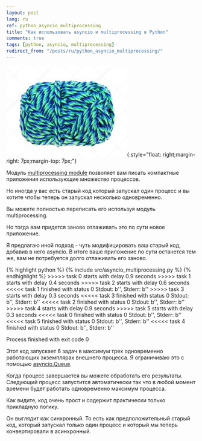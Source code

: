 ```yaml
---
layout: post
lang: ru
ref: python_asyncio_multiprocessing
title: "Как использовать asyncio и multiprocessing в Python"
comments: true
tags: [python, asyncio, multiprocessing]
redirect_from: "/posts/ru/python_asyncio_multiprocessing/"
---
```

![](/images/wool-yarn.jpg){:style="float: right;margin-right: 7px;margin-top: 7px;"}

<style type="text/css">
  h2 {
    content: "";
    clear: both;
  }
</style>

Модуль [multiprocessing module](/posts/ru/python_async.html) 
позволяет вам писать компактные приложения использующие множество процессов.

Но иногда у вас есть старый код который запускал один процесс и вы хотите
чтобы теперь он запускал несколько одновременно. 

Вы можете полностью переписать его используя модуль multiprocessing.
 
Но тогда вам придется заново отлаживать это по сути новое приложение.

Я предлагаю иной подход - чуть модифицировать ваш старый код, добавив
в него asyncio. В итоге ваше приложение по сути останется тем же,
вам не потребуется долго отлаживать его заново.

{% highlight python %}
{% include src/asyncio_multiprocessing.py %}
{% endhighlight %} 
    >>>>> task 0 starts with delay 0.9 seconds
    >>>>> task 1 starts with delay 0.4 seconds
    >>>>> task 2 starts with delay 0.6 seconds
    <<<<< task 1 finished with status 0
    Stdout: b'', Stderr: b''
    >>>>> task 3 starts with delay 0.3 seconds
    <<<<< task 3 finished with status 0
    Stdout: b'', Stderr: b''
    <<<<< task 2 finished with status 0
    Stdout: b'', Stderr: b''
    >>>>> task 4 starts with delay 0.9 seconds
    >>>>> task 5 starts with delay 0.3 seconds
    <<<<< task 0 finished with status 0
    Stdout: b'', Stderr: b''
    <<<<< task 5 finished with status 0
    Stdout: b'', Stderr: b''
    <<<<< task 4 finished with status 0
    Stdout: b'', Stderr: b''

Process finished with exit code 0


Этот код запускает 6 задач в максимум трех одновременно работающих экземплярах внешнего процесса.
Я ограничиваю это с помощью [asyncio.Queue](https://docs.python.org/3/library/asyncio-queue.html).

Когда процесс завершается вы можете обработать его результаты.
Следующий процесс запустится автоматически так что в любой момент времени
будет работать одновременно максимум процесса.

Как видите, код очень прост и содержит практически только прикладную логику.

Он выглядит как синхронный.
То есть как предположительный старый код, который запускал только один 
процесс и который мы теперь конвертировали в асинхронный.

